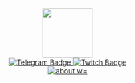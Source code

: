 
<div id="header" align="center">
  <img src="https://i.giphy.com/media/v1.Y2lkPTc5MGI3NjExMm13ZGhsbWM5c2Y4ZXQ2eWk3bnV5emI5MDR6bGN2MG9pOTBud29pcyZlcD12MV9pbnRlcm5hbF9naWZfYnlfaWQmY3Q9cw/Cg41tz5aEc7vCio8Zn/giphy.gif" width="100"/>
  <div id="badges">
  <a href="https://t.me/g3ek0" target="_blank">
  <img src="https://img.shields.io/badge/Telegram-blue?style=for-the-badge&logo=telegram&logoColor=white" alt="Telegram Badge"/>
  </a>
  <a href="https://www.twitch.tv/iamgeeko" target="_blank">
    <img src="https://img.shields.io/badge/Twitch-purple?style=for-the-badge&logo=twitch&logoColor=white" alt="Twitch Badge"/>
  </a>
</div>
<a href="https://itsgeeko.github.io/portfolio/" target="_blank">
  <img align="center" src="http://www.booooooom.com/wp-content/uploads/2016/02/protobacillus01.gif" alt="about w="30"">
</a>
</div>

  
  
